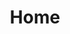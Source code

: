 ---
home: true
title: Home
heroImage: /images/hero.png
heroImageDark: /images/hero-white.png
actions:
  - text: 项目简介
    link: /zh/guide/
    type: primary
  - text: 用户手册
    link: /zh/guide/my-data.html
    type: secondary
footer: © 2023 LCDA Team
---